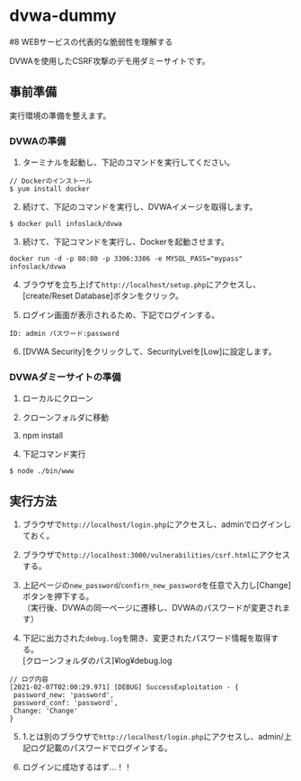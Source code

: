 # dvwa-dummy
#8 WEBサービスの代表的な脆弱性を理解する  

DVWAを使用したCSRF攻撃のデモ用ダミーサイトです。  

## 事前準備  
実行環境の準備を整えます。  

### DVWAの準備
1. ターミナルを起動し、下記のコマンドを実行してください。  
```
// Dockerのインストール
$ yum install docker
```

2. 続けて、下記のコマンドを実行し、DVWAイメージを取得します。
```
$ docker pull infoslack/dvwa 
```

3. 続けて、下記コマンドを実行し、Dockerを起動させます。
```
docker run -d -p 80:80 -p 3306:3306 -e MYSQL_PASS="mypass" infoslack/dvwa
```

4. ブラウザを立ち上げて`http://localhost/setup.php`にアクセスし、[create/Reset Database]ボタンをクリック。

5. ログイン画面が表示されるため、下記でログインする。  
```
ID: admin パスワード:password
```

6. [DVWA Security]をクリックして、SecurityLvelを[Low]に設定します。  

### DVWAダミーサイトの準備  
1. ローカルにクローン

2. クローンフォルダに移動

3. npm install

4. 下記コマンド実行
```
$ node ./bin/www
```

## 実行方法  
1. ブラウザで`http://localhost/login.php`にアクセスし、adminでログインしておく。  

2. ブラウザで`http://localhost:3000/vulnerabilities/csrf.html`にアクセスする。  

3. 上記ページの`new_password`/`confirn_new_password`を任意で入力し[Change]ボタンを押下する。  
（実行後、DVWAの同一ページに遷移し、DVWAのパスワードが変更されます）

4. 下記に出力された`debug.log`を開き、変更されたパスワード情報を取得する。  
 [クローンフォルダのパス]¥log¥debug.log  
 
 ```
 // ログ内容
 [2021-02-07T02:00:29.971] [DEBUG] SuccessExploitation - {
  password_new: 'password',
  password_conf: 'password',
  Change: 'Change'
}
 ```  
 
 5. 1.とは別のブラウザで`http://localhost/login.php`にアクセスし、admin/上記ログ記載のパスワードでログインする。  
 
 6. ログインに成功するはず...！！
